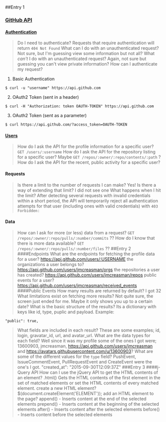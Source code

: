 ##Entry 1
### [GitHub API](https://developer.github.com/v3/)

#### [Authentication](https://developer.github.com/v3/#authentication)

> Do I need to authenticate?
Requests that require authentication will return `404 Not Found`
> What can I do with an unauthenticated request?
Not sure, but I'm guessing view some information but not all?
> What _can't_ I do with an unauthenticated request?
Again, not sure but guessing you can't view private information?
> How can I authenticate my request?

1. Basic Authentication
```
$ curl -u "username" https://api.github.com
```
2. OAuth2 Token (sent in a header)
```
$ curl -H "Authorization: token OAUTH-TOKEN" https://api.github.com
```
3. OAuth2 Token (sent as a parameter)
```
$ curl https://api.github.com/?access_token=OAUTH-TOKEN
```

#### [Users](https://developer.github.com/v3/users/)

> How do I ask the API for the profile information for a specific user?
`GET /users/:username`
> How do I ask the API for the repository listing for a specific user?
Maybe `GET /repos/:owner/:repo/contents/:path` ?
> How do I ask the API for the recent, public activity for a specific user?

#### Requests
> Is there a limit to the number of requests I can make?
Yes!
> Is there a way of extending that limit?
I did not see one
> What happens when I hit the limit?
After detecting several requests with invalid credentials within a short period, the API will temporarily reject all authentication attempts for that user (including ones with valid credentials) with `403 Forbidden:`

#### Data
> How can I ask for more (or less) data from a request?
`GET /repos/:owner/:repo/pulls/:number/commits` ??
> How do I know that there is more data available?
`GET /repos/:owner/:repo/pulls/:number/files` ??
##Entry 2
####Endpoints
> What are the endpoints for fetching the profile data for a user?
https://api.github.com/users/:USERNAME
> the organizations a user belongs to?
https://api.github.com/users/jmcreasman/orgs
> the repositories a user has created?
https://api.github.com/users/jmcreasman/repos
> public events for a user?
https://api.github.com/users/jmcreasman/received_events
####Public Events
> How many results are returned by default?
I got 32
> What limitations exist on fetching more results?
Not quite sure, the screen just ended for me. Maybe it only shows you up to a certain date?
> What is the basic structure of the results?
Its a dictionary with keys like id, type, puplic and payload.
Example:
```
"public": true,
```
> What fields are included in each result?
These are some examples; id, login, gravatar_id, url, and avatar_url.
> What are the data types for each field?
Well since it was my profile some of the ones I got were; 13600903, jmcreasman, https://api.github.com/users/jmcreasman and https://avatars.githubusercontent.com/u/13600903?
> What are some of the different values for the `type` field?
PushEvent, IssueCommentEvent, PullRequestEvent and CreateEvent were the one's I got.
    "created_at": "2015-09-30T12:09:37Z"
###Entry 3
####j-Query API
> How can I use the jQuery API to get the HTML contents of an element?
.html() Gets the HTML contents of the first element in the set of matched elements or set the HTML contents of every matched element.
> create a new HTML element?
$(document.createElement('ELEMENT'));
> add an HTML element to the page?
append() - Inserts content at the end of the selected elements
prepend() - Inserts content at the beginning of the selected elements
after() - Inserts content after the selected elements
before() - Inserts content before the selected elements
